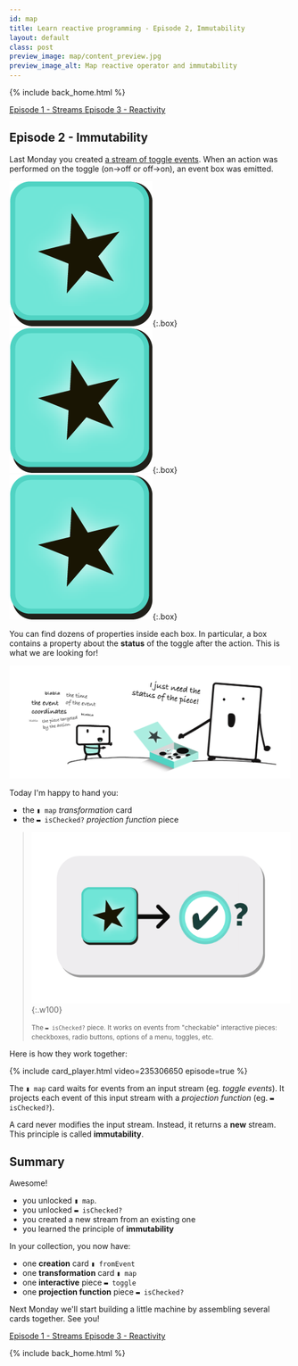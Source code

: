 ```yaml
---
id: map
title: Learn reactive programming - Episode 2, Immutability
layout: default
class: post
preview_image: map/content_preview.jpg
preview_image_alt: Map reactive operator and immutability
---
```


{% include back_home.html %}

<a class="ui basic tiny button" href="/fromEvent">
    <i class="arrow left icon"></i> Episode 1 - Streams
</a>
<a class="ui basic tiny button" href="/listen">
    Episode 3 - Reactivity <i class="arrow right icon"></i>
</a>

## Episode 2 - Immutability

Last Monday you created [a stream of toggle events](fromEvent). When an action was performed on the toggle (on→off or off→on), an event box was emitted.

![](img/fromEvent/box.png){:.box}
![](img/fromEvent/box.png){:.box}
![](img/fromEvent/box.png){:.box}

You can find dozens of properties inside each box. In particular, a box contains a property about the **status** of the toggle after the action. This is what we are looking for!

![](img/map/status-piece.png)

Today I'm happy to hand you:

* the `▮ map` _transformation_ card 
* the `▬ isChecked?` _projection function_ piece

> ![](img/map/isChecked.png){:.w100}
>
> <small>The `▬ isChecked?` piece. It works on events from "checkable" interactive pieces: checkboxes, radio buttons, options of a menu, toggles, etc.</small>

Here is how they work together:

{% include card_player.html video=235306650 episode=true %}

The `▮ map` card waits for events from an input stream (eg. _toggle events_). It projects each event of this input stream with a _projection function_ (eg. `▬ isChecked?`). 

A card <span class="highlighted">never modifies</span> the input stream. Instead, it returns a **new** stream. This principle is called **immutability**.

## Summary

Awesome!

* you unlocked `▮ map`. 
* you unlocked `▬ isChecked?`
* you created a new stream from an existing one
* you learned the principle of **immutability**

In your collection, you now have:

* one **creation** card `▮ fromEvent`
* one **transformation** card `▮ map`
* one **interactive** piece `▬ toggle`
* one **projection function** piece `▬ isChecked?`


Next Monday we'll start building a little machine by assembling several cards together. See you!

<a class="ui basic tiny button" href="/fromEvent">
    <i class="arrow left icon"></i> Episode 1 - Streams
</a>
<a class="ui basic tiny button" href="/listen">
    Episode 3 - Reactivity <i class="arrow right icon"></i>
</a>

{% include back_home.html %}